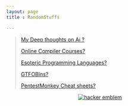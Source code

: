 ```yaml
---
layout: page
title : RandomStuffs

---
```

> [My Deep thoughts on Ai ?](Projects/mind.html)
>
> [ Online Compiler Courses?](https://news.ycombinator.com/item?id=23187239)
>
> [Esoteric Programming Languages?](https://morr.cc/esolangs/esolangs.pdf)
>
> [GTFOBins?](https://gtfobins.github.io/)
>
> [PentestMonkey Cheat sheets?](http://pentestmonkey.net/cheat-sheet/shells/reverse-shell-cheat-sheet)

<center><a href='http://www.catb.org/hacker-emblem/'>
<img src='http://www.catb.org/hacker-emblem/glider.png' alt='hacker emblem' /></a> <center/>
